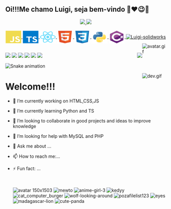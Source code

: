 ## Oi!!!Me chamo Luigi, seja bem-vindo 👋❤️😉🐛

<div align="center">
  <a href="https://github.com/Luigibei">
  <img height="180em" src="https://github-readme-stats.vercel.app/api?username=Luigibei&show_icons=true&theme=dark&include_all_commits=true&count_private=true"/>
  <img height="180em" src="https://github-readme-stats.vercel.app/api/top-langs/?username=Luigibei&layout=compact&langs_count=7&theme=dark"/>
</div>
  
<div style="display: inline_block"><br>
  <img align="center" alt="Luigi-Js" height="40" width="50" src="https://raw.githubusercontent.com/devicons/devicon/master/icons/javascript/javascript-plain.svg">
  <img align="center" alt="Luigi-Ts" height="40" width="50" src="https://raw.githubusercontent.com/devicons/devicon/master/icons/typescript/typescript-plain.svg">
  <img align="center" alt="Luigi-React" height="40" width="50" src="https://raw.githubusercontent.com/devicons/devicon/master/icons/react/react-original.svg">
  <img align="center" alt="Luigi-HTML" height="40" width="50" src="https://raw.githubusercontent.com/devicons/devicon/master/icons/html5/html5-original.svg">
  <img align="center" alt="Luigi-CSS" height="40" width="50" src="https://raw.githubusercontent.com/devicons/devicon/master/icons/css3/css3-original.svg">
  <img align="center" alt="Luigi-Python" height="40" width="50" src="https://raw.githubusercontent.com/devicons/devicon/master/icons/python/python-original.svg">
  <img align="center" alt="Luigi-Csharp" height="40" width="50" src="https://raw.githubusercontent.com/devicons/devicon/master/icons/csharp/csharp-original.svg">
   <img align="center" alt="Luigi-solidworks" height="40" width="50" src="https://icon-library.com/images/solidworks-icon/solidworks-icon-25.jpg">
  <img align="right" alt="avatar.gif" height="75" width="75" src="https://media.discordapp.net/attachments/763160945916510233/990039427915059270/avatar_3_gif.gif">
  </div>
         
  ##
  
  <div> 
  <a href="https://www.youtube.com/channel/UCLvjUOE0mSjU3SY5G7H_3Vw" target="_blank"><img src="https://img.shields.io/badge/YouTube-FF0000?style=for-the-badge&logo=youtube&logoColor=white" target="_blank"></a>
  <a href="https://www.instagram.com/luigibei/" target="_blank"><img src="https://img.shields.io/badge/-Instagram-%23E4405F?style=for-the-badge&logo=instagram&logoColor=white" target="_blank"></a>
 	<a href="https://www.twitch.tv/pizim" target="_blank"><img src="https://img.shields.io/badge/Twitch-9146FF?style=for-the-badge&logo=twitch&logoColor=white" target="_blank"></a>
 <a href="https://discord.gg/wRXx5XK" target="_blank"><img src="https://img.shields.io/badge/Discord-7289DA?style=for-the-badge&logo=discord&logoColor=white" target="_blank"></a> 
  <a href = "mailto:luigibeii13@gmail.com"><img src="https://img.shields.io/badge/-Gmail-%23333?style=for-the-badge&logo=gmail&logoColor=white" target="_blank"></a>
  <a href="https://www.linkedin.com/in/pier-luigi-bei-34718a156/" target="_blank"><img src="https://img.shields.io/badge/-LinkedIn-%230077B5?style=for-the-badge&logo=linkedin&logoColor=white" target="_blank"></a> 
  <a href="https://twitter.com/_PiZiM"><img align=right src="https://img.shields.io/twitter/follow/_PiZiM?style=social" target="_blank"></a> 
    
  ![Snake animation](https://github.com/Luigibei/Luigibei/blob/output/github-contribution-grid-snake.svg)
  
</div>
  
  
  <div><img align="right" src="https://gif-avatars.com/img/90x90/hacker.gif" alt="dev.gif" style="width:75px;height:75px;"></div>
  
  <h1> Welcome!!!</h1>
  
- 🔭 I’m currently working on HTML,CSS,JS
- 🌱 I’m currently learning Python and TS
- 👯 I’m looking to collaborate in good projects and ideas to improve knowledge
- 🤔 I’m looking for help with MySQL and PHP
- 💬 Ask me about ...
- 📫 How to reach me:...
- ⚡ Fun fact: ...

  
  <!--Comments-->
  
  <div style="display: inline_block"><br>
    
    ![avatar 150x1503](https://user-images.githubusercontent.com/107987119/175808754-3fecf9a8-a814-4705-a3b2-f882a69080bd.gif)
  ![mewto](https://user-images.githubusercontent.com/107987119/175808482-de7fa9d6-c5c8-424f-8ebf-f7d6310373f0.gif)
![anime-girl-3](https://user-images.githubusercontent.com/107987119/175809354-5a3000a6-9dc6-4976-b879-6fc24f5c182f.gif)
![kedyy](https://user-images.githubusercontent.com/107987119/175809391-476d58e0-d9ae-41f9-ae3b-0cdb1158f631.gif)
    ![cat_computer_burger](https://user-images.githubusercontent.com/107987119/175809632-68cdb435-b60b-42f4-b8b8-90f7d589b8ae.gif)
![wolf-looking-around](https://user-images.githubusercontent.com/107987119/175809596-e7c68ff8-fc6c-415a-a944-30de94e90306.gif)
    ![pozafilelist123](https://user-images.githubusercontent.com/107987119/176103854-81342fea-3a28-47a1-8574-f8d1966295fc.gif)
![eyes](https://user-images.githubusercontent.com/107987119/176105033-5a54f059-ddf3-44df-8154-5191f332b1de.gif)
![madagascar-lion](https://user-images.githubusercontent.com/107987119/176105825-f3e82d49-89bb-45ba-8891-d617789d15be.gif)
![cute-panda](https://user-images.githubusercontent.com/107987119/176105871-59a47f38-70be-4fba-8826-b4fa6d7e7aa5.gif)

  </div>
  
  ##

